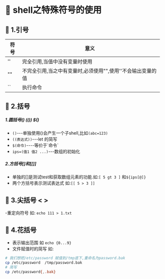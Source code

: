 # :green_book: shell之特殊符号的使用
## :paperclip: 1.引号
符号|意义
---|---
''|完全引用,当值中没有变量时使用
""|不完全引用,当之中有变量时,必须使用"",使用''不会输出变量的值
``|执行命令
## :paperclip: 2.括号
##### 1.圆括号() (()) $()
-  `()`---单独使用()会产生一个子shell,比如`(abc=123)`
-  `((表达式))`---let 的简写
-  `$(命令)`----等价于\`命令\`
-  `ips=(值1 值2 ...)`---数组的初始化
##### 2.方括号[]和[[]]
- 单独的[]是测试test和获取数组元素的功能.如:`[ 5 gt 3 ]` 和`${ips[@]}`
- 两个方括号表示测试表达式 如:`[[ 5 > 3 ]]`
## :paperclip: 3.尖括号 <  >
-重定向符号 如: `echo 111 > 1.txt`
## :paperclip: 4.花括号
- 表示输出范围 如 `echo {0...9}`
- 文件赋值时的简写 如:
```sh
# 我们想把/etc/password 赋值到/tmp底下,重命名为password.bak
cp /etc/password  /tmp/password.bak
# 简写
cp /etc/password{,.bak}
```